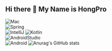 ## Hi there 👋 My Name is HongPro

![Mac](https://img.shields.io/badge/mac%20os-000000?style=for-the-badge&logo=apple&logoColor=white) <br/>
![Spring](https://img.shields.io/badge/Spring-6DB33F?style=for-the-badge&logo=spring&logoColor=white) <br/>
![IntelliJ](https://img.shields.io/badge/IntelliJ_IDEA-000000.svg?style=for-the-badge&logo=intellij-idea&logoColor=white)
![Kotlin](https://img.shields.io/badge/Kotlin-0095D5?&style=for-the-badge&logo=kotlin&logoColor=white) <br/>
![AndroidStudio](https://img.shields.io/badge/Android_Studio-3DDC84?style=for-the-badge&logo=android-studio&logoColor=white)<br/>
![Android](https://img.shields.io/badge/Android-3DDC84?style=for-the-badge&logo=android&logoColor=white) 
![Anurag's GitHub stats](https://github-readme-stats.vercel.app/api?username=H-HOPES&show_icons=true&theme=radical)
